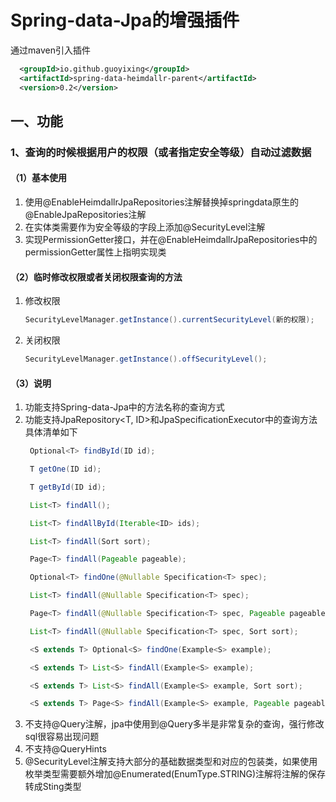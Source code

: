 # Spring-data-Jpa的增强插件
通过maven引入插件
```xml
  <groupId>io.github.guoyixing</groupId>
  <artifactId>spring-data-heimdallr-parent</artifactId>
  <version>0.2</version>
```

## 一、功能
### 1、查询的时候根据用户的权限（或者指定安全等级）自动过滤数据
#### （1）基本使用
1. 使用@EnableHeimdallrJpaRepositories注解替换掉springdata原生的@EnableJpaRepositories注解
2. 在实体类需要作为安全等级的字段上添加@SecurityLevel注解
3. 实现PermissionGetter接口，并在@EnableHeimdallrJpaRepositories中的permissionGetter属性上指明实现类

#### （2）临时修改权限或者关闭权限查询的方法
1. 修改权限
    ```java
    SecurityLevelManager.getInstance().currentSecurityLevel(新的权限);
    ```
2. 关闭权限
    ```java
    SecurityLevelManager.getInstance().offSecurityLevel();
    ```
   
#### （3）说明
1. 功能支持Spring-data-Jpa中的方法名称的查询方式
2. 功能支持JpaRepository<T, ID>和JpaSpecificationExecutor<T>中的查询方法
   具体清单如下
   ```java
    Optional<T> findById(ID id);

    T getOne(ID id);

    T getById(ID id);

    List<T> findAll();

    List<T> findAllById(Iterable<ID> ids);

    List<T> findAll(Sort sort);

    Page<T> findAll(Pageable pageable);

    Optional<T> findOne(@Nullable Specification<T> spec);

    List<T> findAll(@Nullable Specification<T> spec);

    Page<T> findAll(@Nullable Specification<T> spec, Pageable pageable);

    List<T> findAll(@Nullable Specification<T> spec, Sort sort);

    <S extends T> Optional<S> findOne(Example<S> example);

    <S extends T> List<S> findAll(Example<S> example);

    <S extends T> List<S> findAll(Example<S> example, Sort sort);

    <S extends T> Page<S> findAll(Example<S> example, Pageable pageable);
   ```
3. 不支持@Query注解，jpa中使用到@Query多半是非常复杂的查询，强行修改sql很容易出现问题
4. 不支持@QueryHints
5. @SecurityLevel注解支持大部分的基础数据类型和对应的包装类，如果使用枚举类型需要额外增加@Enumerated(EnumType.STRING)注解将注解的保存转成Sting类型
